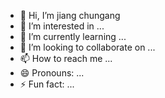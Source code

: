 - 👋 Hi, I’m jiang chungang
- 👀 I’m interested in ...
- 🌱 I’m currently learning ...
- 💞️ I’m looking to collaborate on ...
- 📫 How to reach me ...
- 😄 Pronouns: ...
- ⚡ Fun fact: ...

<!---
jiangchungang/jiangchungang is a ✨ special ✨ repository because its `README.md` (this file) appears on your GitHub profile.
You can click the Preview link to take a look at your changes.
--->
